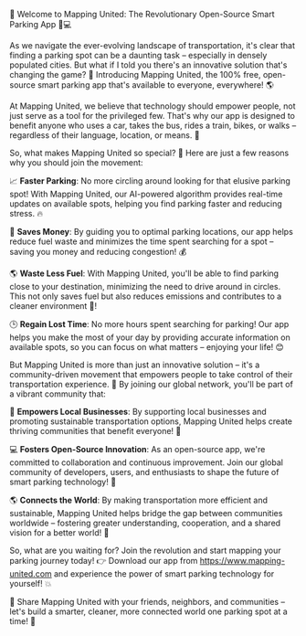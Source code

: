 🎉 Welcome to Mapping United: The Revolutionary Open-Source Smart Parking App 🚗💻

As we navigate the ever-evolving landscape of transportation, it's clear that finding a parking spot can be a daunting task – especially in densely populated cities. But what if I told you there's an innovative solution that's changing the game? 🤯 Introducing Mapping United, the 100% free, open-source smart parking app that's available to everyone, everywhere! 🌎

At Mapping United, we believe that technology should empower people, not just serve as a tool for the privileged few. That's why our app is designed to benefit anyone who uses a car, takes the bus, rides a train, bikes, or walks – regardless of their language, location, or means. 💪

So, what makes Mapping United so special? 🤔 Here are just a few reasons why you should join the movement:

📈 **Faster Parking**: No more circling around looking for that elusive parking spot! With Mapping United, our AI-powered algorithm provides real-time updates on available spots, helping you find parking faster and reducing stress. 🔥

💸 **Saves Money**: By guiding you to optimal parking locations, our app helps reduce fuel waste and minimizes the time spent searching for a spot – saving you money and reducing congestion! 💰

🌎 **Waste Less Fuel**: With Mapping United, you'll be able to find parking close to your destination, minimizing the need to drive around in circles. This not only saves fuel but also reduces emissions and contributes to a cleaner environment 🌈!

🕒 **Regain Lost Time**: No more hours spent searching for parking! Our app helps you make the most of your day by providing accurate information on available spots, so you can focus on what matters – enjoying your life! 😊

But Mapping United is more than just an innovative solution – it's a community-driven movement that empowers people to take control of their transportation experience. 🌟 By joining our global network, you'll be part of a vibrant community that:

🤝 **Empowers Local Businesses**: By supporting local businesses and promoting sustainable transportation options, Mapping United helps create thriving communities that benefit everyone! 💼

💻 **Fosters Open-Source Innovation**: As an open-source app, we're committed to collaboration and continuous improvement. Join our global community of developers, users, and enthusiasts to shape the future of smart parking technology! 🚀

🌎 **Connects the World**: By making transportation more efficient and sustainable, Mapping United helps bridge the gap between communities worldwide – fostering greater understanding, cooperation, and a shared vision for a better world! 🌈

So, what are you waiting for? Join the revolution and start mapping your parking journey today! 👉 Download our app from https://www.mapping-united.com and experience the power of smart parking technology for yourself! 💥

🎉 Share Mapping United with your friends, neighbors, and communities – let's build a smarter, cleaner, more connected world one parking spot at a time! 🌟